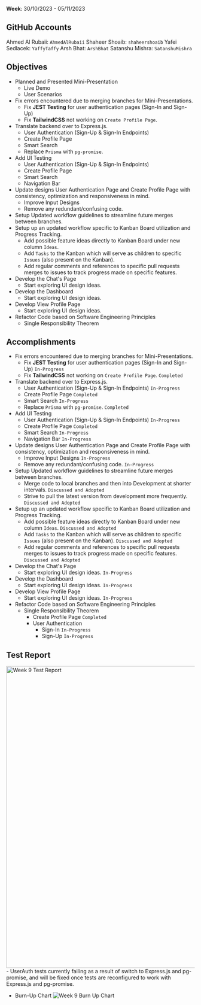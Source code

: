 **Week**: 30/10/2023 - 05/11/2023

## GitHub Accounts

Ahmed Al Rubaii: `AhmedAlRubaii`
Shaheer Shoaib: `shaheershoaib`
Yafei Sedlacek: `YaffyTaffy`
Arsh Bhat: `ArshBhat`
Satanshu Mishra: `SatanshuMishra`

## Objectives

- Planned and Presented Mini-Presentation
  - Live Demo
  - User Scenarios
- Fix errors encountered due to merging branches for Mini-Presentations.
  - Fix **JEST Testing** for user authentication pages (Sign-In and Sign-Up)
  - Fix **TailwindCSS** not working on `Create Profile Page`.
- Translate backend over to Express.js.
  - User Authentication (Sign-Up & Sign-In Endpoints)
  - Create Profile Page
  - Smart Search
  - Replace `Prisma` with `pg-promise`.
- Add UI Testing
  - User Authentication (Sign-Up & Sign-In Endpoints)
  - Create Profile Page
  - Smart Search
  - Navigation Bar
- Update designs User Authentication Page and Create Profile Page with consistency, optimization and responsiveness in mind.
  - Improve Input Designs
  - Remove any redundant/confusing code.
- Setup Updated workflow guidelines to streamline future merges between branches.
- Setup up an updated workflow specific to Kanban Board utilization and Progress Tracking.
  - Add possible feature ideas directly to Kanban Board under new column `Ideas`.
  - Add `Tasks` to the Kanban which will serve as children to specific `Issues` (also present on the Kanban).
  - Add regular comments and references to specific pull requests merges to issues to track progress made on specific features.
- Develop the Chat's Page
  - Start exploring UI design ideas.
- Develop the Dashboard
  - Start exploring UI design ideas.
- Develop View Profile Page
  - Start exploring UI design ideas.
- Refactor Code based on Software Engineering Principles
  - Single Responsibility Theorem

## Accomplishments

- Fix errors encountered due to merging branches for Mini-Presentations.
  - Fix **JEST Testing** for user authentication pages (Sign-In and Sign-Up) `In-Progress`
  - Fix **TailwindCSS** not working on `Create Profile Page`. `Completed`
- Translate backend over to Express.js.
  - User Authentication (Sign-Up & Sign-In Endpoints) `In-Progress`
  - Create Profile Page `Completed`
  - Smart Search `In-Progress`
  - Replace `Prisma` with `pg-promise`. `Completed`
- Add UI Testing
  - User Authentication (Sign-Up & Sign-In Endpoints) `In-Progress`
  - Create Profile Page `Completed`
  - Smart Search `In-Progress`
  - Navigation Bar `In-Progress`
- Update designs User Authentication Page and Create Profile Page with consistency, optimization and responsiveness in mind.
  - Improve Input Designs `In-Progress`
  - Remove any redundant/confusing code. `In-Progress`
- Setup Updated workflow guidelines to streamline future merges between branches.
  - Merge code to local branches and then into Development at shorter intervals. `Discussed and Adopted`
  - Strive to pull the latest version from development more frequently. `Discussed and Adopted`
- Setup up an updated workflow specific to Kanban Board utilization and Progress Tracking.
  - Add possible feature ideas directly to Kanban Board under new column `Ideas`. `Discussed and Adopted`
  - Add `Tasks` to the Kanban which will serve as children to specific `Issues` (also present on the Kanban). `Discussed and Adopted`
  - Add regular comments and references to specific pull requests merges to issues to track progress made on specific features. `Discussed and Adopted`
- Develop the Chat's Page
  - Start exploring UI design ideas. `In-Progress`
- Develop the Dashboard
  - Start exploring UI design ideas. `In-Progress`
- Develop View Profile Page
  - Start exploring UI design ideas. `In-Progress`
- Refactor Code based on Software Engineering Principles
  - Single Responsibility Theorem
    - Create Profile Page `Completed`
    - User Authentication
      - Sign-In `In-Progress`
      - Sign-Up `In-Progress`

## Test Report
<img width="807" alt="Week 9 Test Report" src="https://github.com/COSC-499-W2023/year-long-project-team-10/assets/77290024/4c99e7ed-df57-4545-bf1d-4534feb0797c">
  - UserAuth tests currently failing as a result of switch to Express.js and pg-promise, and will be fixed once tests are reconfigured to work with Express.js and pg-promise.
  
- Burn-Up Chart
![Week 9 Burn Up Chart](https://github.com/COSC-499-W2023/year-long-project-team-10/assets/63601536/bde21220-38e5-4306-8050-b84ef6e1924c)
